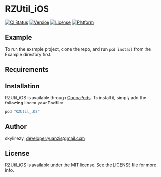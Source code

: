 # RZUtil_iOS

[![CI Status](http://img.shields.io/travis/skylinezy/RZUtil_iOS.svg?style=flat)](https://travis-ci.org/skylinezy/RZUtil_iOS)
[![Version](https://img.shields.io/cocoapods/v/RZUtil_iOS.svg?style=flat)](http://cocoapods.org/pods/RZUtil_iOS)
[![License](https://img.shields.io/cocoapods/l/RZUtil_iOS.svg?style=flat)](http://cocoapods.org/pods/RZUtil_iOS)
[![Platform](https://img.shields.io/cocoapods/p/RZUtil_iOS.svg?style=flat)](http://cocoapods.org/pods/RZUtil_iOS)

## Example

To run the example project, clone the repo, and run `pod install` from the Example directory first.

## Requirements

## Installation

RZUtil_iOS is available through [CocoaPods](http://cocoapods.org). To install
it, simply add the following line to your Podfile:

```ruby
pod "RZUtil_iOS"
```

## Author

skylinezy, developer.yuanzi@gmail.com

## License

RZUtil_iOS is available under the MIT license. See the LICENSE file for more info.
